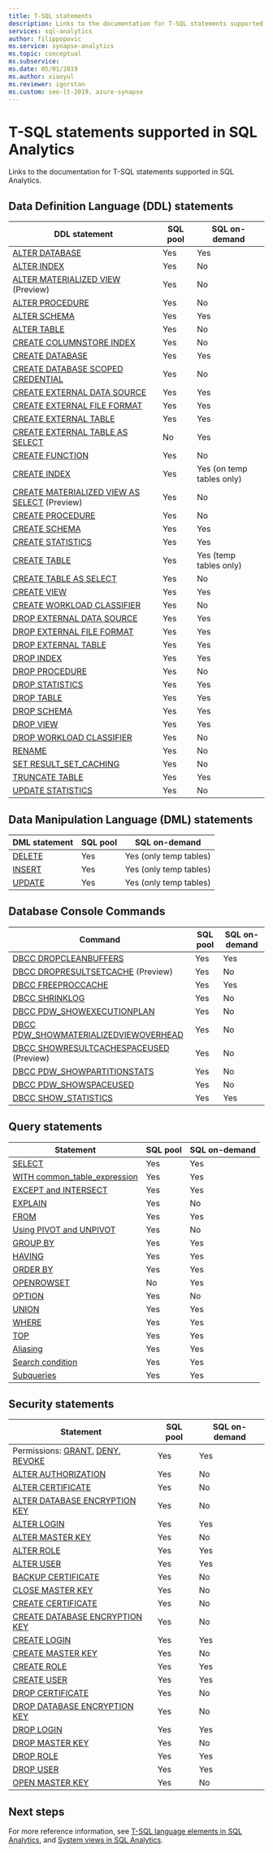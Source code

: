 ```yaml
---
title: T-SQL statements
description: Links to the documentation for T-SQL statements supported in SQL Analytics.
services: sql-analytics
author: filippopovic
ms.service: synapse-analytics
ms.topic: conceptual
ms.subservice: 
ms.date: 05/01/2019
ms.author: xiaoyul
ms.reviewer: igorstan
ms.custom: seo-lt-2019, azure-synapse
---
```



# T-SQL statements supported in SQL Analytics
Links to the documentation for T-SQL statements supported in SQL Analytics.

## Data Definition Language (DDL) statements

| DDL statement | SQL pool | SQL on-demand |
| ---- | ---- | ---- |
| [ALTER DATABASE](https://msdn.microsoft.com/library/mt204042.aspx) | Yes      | Yes           |
| [ALTER INDEX](https://msdn.microsoft.com/library/ms188388.aspx) | Yes      | No          |
| [ALTER MATERIALIZED VIEW](/sql/t-sql/statements/alter-materialized-view-transact-sql?view=azure-sqldw-latest) (Preview)  | Yes      | No          |
| [ALTER PROCEDURE](https://msdn.microsoft.com/library/ms189762.aspx) | Yes      | No          |
| [ALTER SCHEMA](https://msdn.microsoft.com/library/ms173423.aspx) | Yes      | Yes           |
| [ALTER TABLE](https://msdn.microsoft.com/library/ms190273.aspx) | Yes      | No          |
| [CREATE COLUMNSTORE INDEX](https://msdn.microsoft.com/library/gg492153.aspx) | Yes      | No          |
| [CREATE DATABASE](https://msdn.microsoft.com/library/mt204021.aspx) | Yes      | Yes           |
| [CREATE DATABASE SCOPED CREDENTIAL](https://msdn.microsoft.com/library/mt270260.aspx) | Yes      | No          |
| [CREATE EXTERNAL DATA SOURCE](https://msdn.microsoft.com/library/dn935022.aspx) | Yes      | Yes           |
| [CREATE EXTERNAL FILE FORMAT](https://msdn.microsoft.com/library/dn935026.aspx) | Yes      | Yes           |
| [CREATE EXTERNAL TABLE](https://msdn.microsoft.com/library/dn935021.aspx) | Yes      | Yes           |
| [CREATE EXTERNAL TABLE AS SELECT](../synapse-analytics/sql-analytics/development-tables-cetas.md) | No | Yes |
| [CREATE FUNCTION](https://msdn.microsoft.com/library/mt203952.aspx) | Yes      | No          |
| [CREATE INDEX](https://msdn.microsoft.com/library/ms188783.aspx) | Yes      | Yes (on temp tables only) |
| [CREATE MATERIALIZED VIEW AS SELECT](/sql/t-sql/statements/create-materialized-view-as-select-transact-sql?view=azure-sqldw-latest) (Preview)  | Yes      | No          |
| [CREATE PROCEDURE](https://msdn.microsoft.com/library/ms187926.aspx) | Yes      | No          |
| [CREATE SCHEMA](https://msdn.microsoft.com/library/ms189462.aspx) | Yes      | Yes           |
| [CREATE STATISTICS](https://msdn.microsoft.com/library/ms188038.aspx) | Yes      | Yes           |
| [CREATE TABLE](https://msdn.microsoft.com/library/mt203953.aspx) | Yes      | Yes (temp tables only) |
| [CREATE TABLE AS SELECT](https://msdn.microsoft.com/library/mt204041.aspx) | Yes      | No          |
| [CREATE VIEW](https://msdn.microsoft.com/library/ms187956.aspx) | Yes      | Yes           |
| [CREATE WORKLOAD CLASSIFIER](/sql/t-sql/statements/create-workload-classifier-transact-sql) | Yes      | No          |
| [DROP EXTERNAL DATA SOURCE](https://msdn.microsoft.com/library/mt146367.aspx) | Yes      | Yes           |
| [DROP EXTERNAL FILE FORMAT](https://msdn.microsoft.com/library/mt146379.aspx) | Yes      | Yes           |
| [DROP EXTERNAL TABLE](https://msdn.microsoft.com/library/mt130698.aspx) | Yes      | Yes           |
| [DROP INDEX](https://msdn.microsoft.com/library/ms176118.aspx) | Yes      | Yes           |
| [DROP PROCEDURE](https://msdn.microsoft.com/library/ms174969.aspx) | Yes      | No          |
| [DROP STATISTICS](https://msdn.microsoft.com/library/ms175075.aspx) | Yes      | Yes           |
| [DROP TABLE](https://msdn.microsoft.com/library/ms173790.aspx) | Yes      | Yes           |
| [DROP SCHEMA](https://msdn.microsoft.com/library/ms186751.aspx) | Yes      | Yes           |
| [DROP VIEW](https://msdn.microsoft.com/library/ms173492.aspx) | Yes      | Yes           |
| [DROP WORKLOAD CLASSIFIER](/sql/t-sql/statements/drop-workload-classifier-transact-sql) | Yes      | No          |
| [RENAME](https://msdn.microsoft.com/library/mt631611.aspx) | Yes      | No          |
| [SET RESULT_SET_CACHING](/sql/t-sql/statements/set-result-set-caching-transact-sql)  | Yes      | No          |
| [TRUNCATE TABLE](https://msdn.microsoft.com/library/ms177570.aspx) | Yes      | Yes           |
| [UPDATE STATISTICS](https://msdn.microsoft.com/library/ms187348.aspx) | Yes      | No          |



## Data Manipulation Language (DML) statements

| DML statement                                              | SQL pool | SQL on-demand          |
| ---------------------------------------------------------- | -------- | ---------------------- |
| [DELETE](https://msdn.microsoft.com/library/ms189835.aspx) | Yes      | Yes (only temp tables) |
| [INSERT](https://msdn.microsoft.com/library/ms174335.aspx) | Yes      | Yes (only temp tables) |
| [UPDATE](https://msdn.microsoft.com/library/ms177523.aspx) | Yes      | Yes (only temp tables) |



## Database Console Commands

| Command                                                      | SQL pool | SQL on-demand |
| ------------------------------------------------------------ | -------- | ------------- |
| [DBCC DROPCLEANBUFFERS](https://msdn.microsoft.com/library/ms187762.aspx) | Yes      | Yes           |
| [DBCC DROPRESULTSETCACHE](/sql/t-sql/database-console-commands/dbcc-dropresultsetcache-transact-sql?view=azure-sqldw-latest) (Preview) | Yes      | No            |
| [DBCC FREEPROCCACHE](https://msdn.microsoft.com/library/mt204018.aspx) | Yes      | Yes           |
| [DBCC SHRINKLOG](https://msdn.microsoft.com/library/mt204020.aspx) | Yes      | No            |
| [DBCC PDW_SHOWEXECUTIONPLAN](https://msdn.microsoft.com/library/mt204017.aspx) | Yes      | No            |
| [DBCC PDW_SHOWMATERIALIZEDVIEWOVERHEAD](/sql/t-sql/database-console-commands/dbcc-pdw-showmaterializedviewoverhead-transact-sql?view=azure-sqldw-latest) | Yes      | No            |
| [DBCC SHOWRESULTCACHESPACEUSED](/sql/t-sql/database-console-commands/dbcc-showresultcachespaceused-transact-sql) (Preview) | Yes      | No            |
| [DBCC PDW_SHOWPARTITIONSTATS](https://msdn.microsoft.com/library/mt204013.aspx) | Yes      | No            |
| [DBCC PDW_SHOWSPACEUSED](https://msdn.microsoft.com/library/mt204028.aspx) | Yes      | No            |
| [DBCC SHOW_STATISTICS](https://msdn.microsoft.com/library/mt204043.aspx) | Yes      | Yes           |



## Query statements

| Statement                                                    | SQL pool | SQL on-demand |
| ------------------------------------------------------------ | -------- | ------------- |
| [SELECT](https://msdn.microsoft.com/library/ms189499.aspx)   | Yes      | Yes           |
| [WITH common_table_expression](https://msdn.microsoft.com/library/ms175972.aspx) | Yes      | Yes           |
| [EXCEPT and INTERSECT](https://msdn.microsoft.com/library/ms188055.aspx) | Yes      | Yes           |
| [EXPLAIN](https://msdn.microsoft.com/library/mt631615.aspx)  | Yes      | No            |
| [FROM](https://msdn.microsoft.com/library/ms177634.aspx)     | Yes      | Yes           |
| [Using PIVOT and UNPIVOT](https://msdn.microsoft.com/library/ms177410.aspx) | Yes      | No            |
| [GROUP BY](https://msdn.microsoft.com/library/ms177673.aspx) | Yes      | Yes           |
| [HAVING](https://msdn.microsoft.com/library/ms180199.aspx)   | Yes      | Yes           |
| [ORDER BY](https://msdn.microsoft.com/library/ms188385.aspx) | Yes      | Yes           |
| [OPENROWSET](../synapse-analytics/sql-analytics/development-openrowset.md) | No       | Yes           |
| [OPTION](https://msdn.microsoft.com/library/ms190322.aspx)   | Yes      | No            |
| [UNION](https://msdn.microsoft.com/library/ms180026.aspx)    | Yes      | Yes           |
| [WHERE](https://msdn.microsoft.com/library/ms188047.aspx)    | Yes      | Yes           |
| [TOP](https://msdn.microsoft.com/library/ms189463.aspx)      | Yes      | Yes           |
| [Aliasing](https://msdn.microsoft.com/library/mt631614.aspx) | Yes      | Yes           |
| [Search condition](https://msdn.microsoft.com/library/ms173545.aspx) | Yes      | Yes           |
| [Subqueries](https://msdn.microsoft.com/library/mt631613.aspx) | Yes      | Yes           |



## Security statements

| Statement                                                    | SQL pool | SQL on-demand |
| ------------------------------------------------------------ | -------- | ------------- |
| Permissions: [GRANT](https://msdn.microsoft.com/library/ms187965.aspx), [DENY](https://msdn.microsoft.com/library/ms188338.aspx), [REVOKE](https://msdn.microsoft.com/library/ms187728.aspx) | Yes      | Yes           |
| [ALTER AUTHORIZATION](https://msdn.microsoft.com/library/ms187359.aspx) | Yes      | No            |
| [ALTER CERTIFICATE](https://msdn.microsoft.com/library/ms189511.aspx) | Yes      | No            |
| [ALTER DATABASE ENCRYPTION KEY](https://msdn.microsoft.com/library/bb630389.aspx) | Yes      | No            |
| [ALTER LOGIN](https://msdn.microsoft.com/library/ms189828.aspx) | Yes      | Yes           |
| [ALTER MASTER KEY](https://msdn.microsoft.com/library/ms186937.aspx) | Yes      | No            |
| [ALTER ROLE](https://msdn.microsoft.com/library/ms189775.aspx) | Yes      | Yes           |
| [ALTER USER](https://msdn.microsoft.com/library/ms176060.aspx) | Yes      | Yes           |
| [BACKUP CERTIFICATE](https://msdn.microsoft.com/library/ms178578.aspx) | Yes      | No            |
| [CLOSE MASTER KEY](https://msdn.microsoft.com/library/ms188387.aspx) | Yes      | No            |
| [CREATE CERTIFICATE](https://msdn.microsoft.com/library/ms187798.aspx) | Yes      | No            |
| [CREATE DATABASE ENCRYPTION KEY](https://msdn.microsoft.com/library/bb677241.aspx) | Yes      | No            |
| [CREATE LOGIN](https://msdn.microsoft.com/library/ms189751.aspx) | Yes      | Yes           |
| [CREATE MASTER KEY](https://msdn.microsoft.com/library/ms174382.aspx) | Yes      | No            |
| [CREATE ROLE](https://msdn.microsoft.com/library/ms187936.aspx) | Yes      | Yes           |
| [CREATE USER](https://msdn.microsoft.com/library/ms173463.aspx) | Yes      | Yes           |
| [DROP CERTIFICATE](https://msdn.microsoft.com/library/ms179906.aspx) | Yes      | No            |
| [DROP DATABASE ENCRYPTION KEY](https://msdn.microsoft.com/library/bb630256.aspx) | Yes      | No            |
| [DROP LOGIN](https://msdn.microsoft.com/library/ms188012.aspx) | Yes      | Yes           |
| [DROP MASTER KEY](https://msdn.microsoft.com/library/ms180071.aspx) | Yes      | No            |
| [DROP ROLE](https://msdn.microsoft.com/library/ms174988.aspx) | Yes      | Yes           |
| [DROP USER](https://msdn.microsoft.com/library/ms189438.aspx) | Yes      | Yes           |
| [OPEN MASTER KEY](https://msdn.microsoft.com/library/ms174433.aspx) | Yes      | No            |



## Next steps
For more reference information, see [T-SQL language elements in SQL Analytics](sql-data-warehouse-reference-tsql-language-elements.md), and [System views in SQL Analytics](sql-data-warehouse-reference-tsql-system-views.md).
